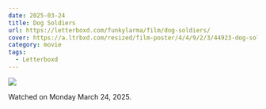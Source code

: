 ```yaml
---
date: 2025-03-24
title: Dog Soldiers
url: https://letterboxd.com/funkylarma/film/dog-soldiers/
cover: https://a.ltrbxd.com/resized/film-poster/4/4/9/2/3/44923-dog-soldiers-0-600-0-900-crop.jpg?v=9c355d6caf
category: movie
tags:
  - Letterboxd
---
```


![](https://a.ltrbxd.com/resized/film-poster/4/4/9/2/3/44923-dog-soldiers-0-600-0-900-crop.jpg?v=9c355d6caf)

Watched on Monday March 24, 2025.
